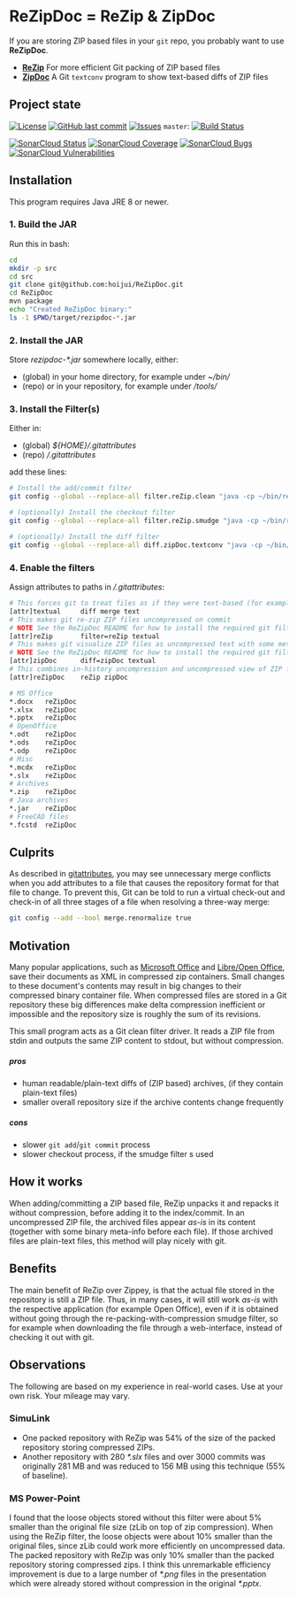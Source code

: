 # ReZipDoc = ReZip & ZipDoc

If you are storing ZIP based files in your `git` repo,
you probably want to use __ReZipDoc__.

* [__ReZip__](https://github.com/costerwi/rezip)
  For more efficient Git packing of ZIP based files
* [__ZipDoc__](https://github.com/costerwi/zipdoc)
  A Git `textconv` program to show text-based diffs of ZIP files

## Project state

[![License](https://img.shields.io/badge/license-GPL%203-orange.svg)](https://www.gnu.org/licenses/gpl-3.0.en.html)
[![GitHub last commit](https://img.shields.io/github/last-commit/hoijui/ReZipDoc.svg)](https://github.com/hoijui/ReZipDoc)
[![Issues](https://img.shields.io/badge/issues-GitHub-57f.svg)](https://github.com/hoijui/ReZipDoc/issues)
`master`:
[![Build Status](https://travis-ci.org/hoijui/ReZipDoc.svg?branch=master)](https://travis-ci.org/hoijui/ReZipDoc)

[![SonarCloud Status](https://sonarcloud.io/api/project_badges/measure?project=net.rezipdoc:rezipdoc&metric=alert_status)](https://sonarcloud.io/dashboard?id=net.rezipdoc:rezipdoc) 
[![SonarCloud Coverage](https://sonarcloud.io/api/project_badges/measure?project=net.rezipdoc:rezipdoc&metric=coverage)](https://sonarcloud.io/component_measures/metric/coverage/list?id=net.rezipdoc:rezipdoc)
[![SonarCloud Bugs](https://sonarcloud.io/api/project_badges/measure?project=net.rezipdoc:rezipdoc&metric=bugs)](https://sonarcloud.io/component_measures/metric/reliability_rating/list?id=net.rezipdoc:rezipdoc)
[![SonarCloud Vulnerabilities](https://sonarcloud.io/api/project_badges/measure?project=net.rezipdoc:rezipdoc&metric=vulnerabilities)](https://sonarcloud.io/component_measures/metric/security_rating/list?id=net.rezipdoc:rezipdoc)

## Installation

This program requires Java JRE 8 or newer.

### 1. Build the JAR

Run this in bash:

```bash
cd
mkdir -p src
cd src
git clone git@github.com:hoijui/ReZipDoc.git
cd ReZipDoc
mvn package
echo "Created ReZipDoc binary:"
ls -1 $PWD/target/rezipdoc-*.jar
```

### 2. Install the JAR

Store _rezipdoc-\*.jar_ somewhere locally, either:

 * (global) in your home directory, for example under _~/bin/_
 * (repo) or in your repository, for example under _<repo-root>/tools/_

### 3. Install the Filter(s)

Either in:

* (global) _${HOME}/.gitattributes_
* (repo) _<repo-root>/.gitattributes_

add these lines:

```bash
# Install the add/commit filter
git config --global --replace-all filter.reZip.clean "java -cp ~/bin/rezipdoc-*.jar net.rezipdoc.ReZip"

# (optionally) Install the checkout filter
git config --global --replace-all filter.reZip.smudge "java -cp ~/bin/rezipdoc-*.jar net.rezipdoc.ReZip"

# (optionally) Install the diff filter
git config --global --replace-all diff.zipDoc.textconv "java -cp ~/bin/rezipdoc-*.jar net.rezipdoc.ZipDoc"
```

### 4. Enable the filters

Assign attributes to paths in _<repo-root>/.gitattributes_:

```bash
# This forces git to treat files as if they were text-based (for example in diffs)
[attr]textual     diff merge text
# This makes git re-zip ZIP files uncompressed on commit
# NOTE See the ReZipDoc README for how to install the required git filter
[attr]reZip       filter=reZip textual
# This makes git visualize ZIP files as uncompressed text with some meta info
# NOTE See the ReZipDoc README for how to install the required git filter
[attr]zipDoc      diff=zipDoc textual
# This combines in-history uncompression and uncompressed view of ZIP files
[attr]reZipDoc    reZip zipDoc

# MS Office
*.docx   reZipDoc
*.xlsx   reZipDoc
*.pptx   reZipDoc
# OpenOffice
*.odt    reZipDoc
*.ods    reZipDoc
*.odp    reZipDoc
# Misc
*.mcdx   reZipDoc
*.slx    reZipDoc
# Archives
*.zip    reZipDoc
# Java archives
*.jar    reZipDoc
# FreeCAD files
*.fcstd  reZipDoc
```

## Culprits

As described in [gitattributes](http://git-scm.com/docs/gitattributes),
you may see unnecessary merge conflicts when you add attributes to a file that
causes the repository format for that file to change.
To prevent this, Git can be told to run a virtual check-out and check-in of all
three stages of a file when resolving a three-way merge:

```bash
git config --add --bool merge.renormalize true
```

## Motivation

Many popular applications, such as
[Microsoft Office](http://en.wikipedia.org/wiki/Office_Open_XML) and
[Libre/Open Office](http://en.wikipedia.org/wiki/OpenDocument),
save their documents as XML in compressed zip containers.
Small changes to these document's contents may result in big changes to their
compressed binary container file.
When compressed files are stored in a Git repository
these big differences make delta compression inefficient or impossible
and the repository size is roughly the sum of its revisions.

This small program acts as a Git clean filter driver.
It reads a ZIP file from stdin and outputs the same ZIP content to stdout,
but without compression.

##### pros

+ human readable/plain-text diffs of (ZIP based) archives,
  (if they contain plain-text files)
+ smaller overall repository size if the archive contents change frequently

##### cons

- slower `git add`/`git commit` process
- slower checkout process, if the smudge filter s used


## How it works

When adding/committing a ZIP based file,
ReZip unpacks it and repacks it without compression,
before adding it to the index/commit.
In an uncompressed ZIP file,
the archived files appear _as-is_ in its content
(together with some binary meta-info before each file).
If those archived files are plain-text files,
this method will play nicely with git.

## Benefits

The main benefit of ReZip over Zippey,
is that the actual file stored in the repository is still a ZIP file.
Thus, in many cases, it will still work _as-is_
with the respective application (for example Open Office),
even if it is obtained without going through
the re-packing-with-compression smudge filter,
so for example when downloading the file through a web-interface,
instead of checking it out with git.

## Observations

The following are based on my experience in real-world cases.
Use at your own risk.
Your mileage may vary.

### SimuLink

* One packed repository with ReZip was 54% of the size of the packed repository
  storing compressed ZIPs.
* Another repository with 280 _\*.slx_ files and over 3000 commits was originally 281 MB
  and was reduced to 156 MB using this technique (55% of baseline).

### MS Power-Point

I found that the loose objects stored without this filter were about 5% smaller
than the original file size (zLib on top of zip compression).
When using the ReZip filter, the loose objects were about 10% smaller than the
original files, since zLib could work more efficiently on uncompressed data.
The packed repository with ReZip was only 10% smaller than the packed repository
storing compressed zips.
I think this unremarkable efficiency improvement is due to a large number of
_\*.png_ files in the presentation which were already stored without compression
in the original _\*.pptx_.
